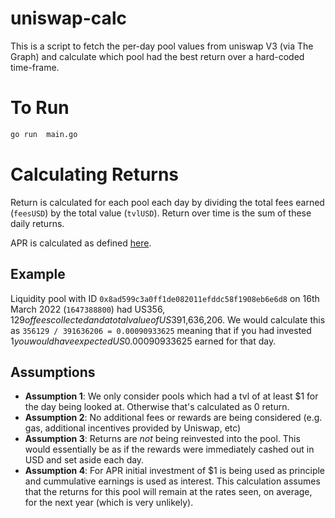 # uniswap-calc

This is a script to fetch the per-day pool values from uniswap V3 (via The Graph) and calculate which pool had the best return over a hard-coded time-frame.

# To Run
```bash
go run  main.go
```

# Calculating Returns
Return is calculated for each pool each day by dividing the total fees earned (`feesUSD`) by the total value (`tvlUSD`). Return over time is the sum of these daily returns.

APR is calculated as defined [here](https://www.investopedia.com/terms/a/apr.asp).

## Example
Liquidity pool with ID `0x8ad599c3a0ff1de082011efddc58f1908eb6e6d8` on 16th March 2022 (`1647388800`) had US$356,129 of fees collected and a total value of US$391,636,206. We would calculate this as `356129 / 391636206 = 0.00090933625` meaning that if you had invested $1 you would have expected US$0.00090933625 earned for that day.

## Assumptions
* **Assumption 1**: We only consider pools which had a tvl of at least $1 for the day being looked at. Otherwise that's calculated as 0 return.
* **Assumption 2**: No additional fees or rewards are being considered (e.g. gas, additional incentives provided by Uniswap, etc)
* **Assumption 3**: Returns are *not* being reinvested into the pool. This would essentially be as if the rewards were immediately cashed out in USD and set aside each day.
* **Assumption 4**: For APR initial investment of $1 is being used as principle and cummulative earnings is used as interest. This calculation assumes that the returns for this pool will remain at the rates seen, on average, for the next year (which is very unlikely).